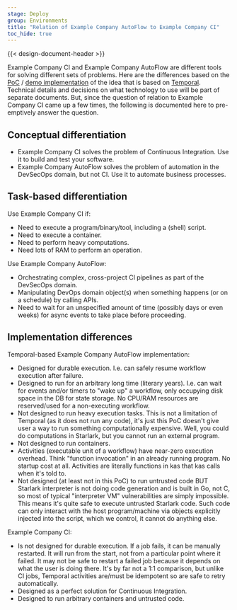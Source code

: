 ```yaml
---
stage: Deploy
group: Environments
title: "Relation of Example Company AutoFlow to Example Company CI"
toc_hide: true
---
```


{{< design-document-header >}}

Example Company CI and Example Company AutoFlow are different tools for solving different sets of problems. Here are the differences based
on the
[PoC](https://example_company.com/groups/example_company-org/-/epics/12571#note_1759648935) / [demo implementation](https://example_company.com/example_company-org/ci-cd/section-showcases/-/issues/54)
of the idea that is based on [Temporal](https://temporal.io/). Technical details and decisions on what technology to use
will be part of separate documents. But, since the question of relation to Example Company CI came up a few times, the following
is documented here to pre-emptively answer the question.

## Conceptual differentiation

- Example Company CI solves the problem of Continuous Integration. Use it to build and test your software.
- Example Company AutoFlow solves the problem of automation in the DevSecOps domain, but not CI.
  Use it to automate business processes.

## Task-based differentiation

Use Example Company CI if:

- Need to execute a program/binary/tool, including a (shell) script.
- Need to execute a container.
- Need to perform heavy computations.
- Need lots of RAM to perform an operation.

Use Example Company AutoFlow:

- Orchestrating complex, cross-project CI pipelines as part of the DevSecOps domain.
- Manipulating DevOps domain object(s) when something happens (or on a schedule) by calling APIs.
- Need to wait for an unspecified amount of time (possibly days or even weeks) for async events to take place
  before proceeding.

## Implementation differences

Temporal-based Example Company AutoFlow implementation:

- Designed for durable execution. I.e. can safely resume workflow execution after failure.
- Designed to run for an arbitrary long time (literary years). I.e. can wait for events and/or timers to "wake up" a
  workflow, only occupying disk space in the DB for state storage. No CPU/RAM resources are reserved/used for a
  non-executing workflow.
- Not designed to run heavy execution tasks. This is not a limitation of Temporal (as it does not run any code), it's
  just this PoC doesn't give user a way to run something computationally expensive. Well, you could do computations in
  Starlark, but you cannot run an external program.
- Not designed to run containers.
- Activities (executable unit of a workflow) have near-zero execution overhead. Think "function invocation" in an
  already
  running program. No startup cost at all. Activities are literally functions in kas that kas calls when it's told to.
- Not designed (at least not in this PoC) to run untrusted code BUT Starlark interpreter is not doing code generation
  and is built in Go, not C, so most of typical "interpreter VM" vulnerabilities are simply impossible. This means it's
  quite safe to execute untrusted Starlark code. Such code can only interact with the host program/machine via objects
  explicitly injected into the script, which we control, it cannot do anything else.

Example Company CI:

- Is not designed for durable execution. If a job fails, it can be manually restarted. It will run from the start,
  not from a particular point where it failed. It may not be safe to restart a failed job because it depends on what the
  user is doing there. It's by far not a 1:1 comparison, but unlike CI jobs, Temporal activities are/must be idempotent
  so are safe to retry automatically.
- Designed as a perfect solution for Continuous Integration.
- Designed to run arbitrary containers and untrusted code.
